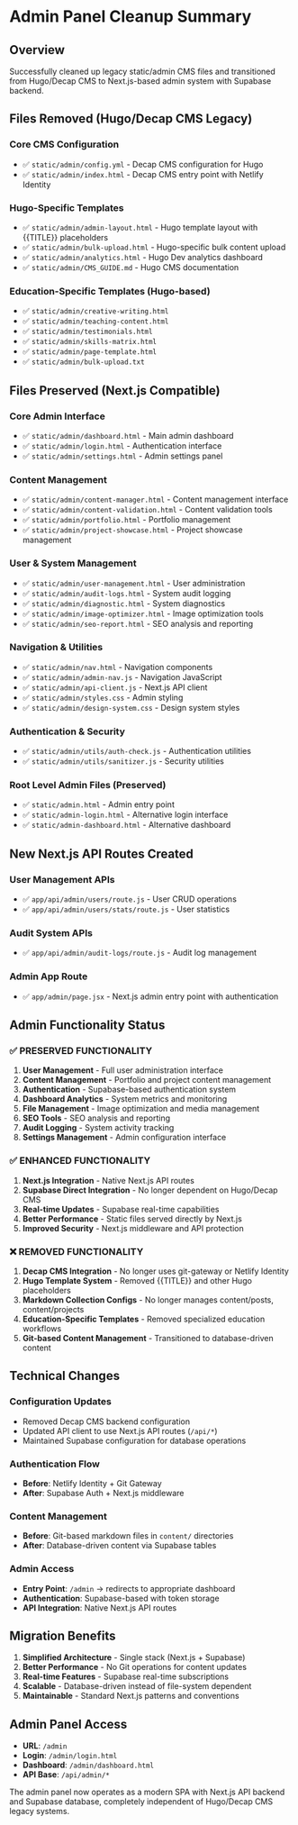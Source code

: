 # Admin Panel Cleanup Summary

## Overview
Successfully cleaned up legacy static/admin CMS files and transitioned from Hugo/Decap CMS to Next.js-based admin system with Supabase backend.

## Files Removed (Hugo/Decap CMS Legacy)

### Core CMS Configuration
- ✅ `static/admin/config.yml` - Decap CMS configuration for Hugo
- ✅ `static/admin/index.html` - Decap CMS entry point with Netlify Identity

### Hugo-Specific Templates
- ✅ `static/admin/admin-layout.html` - Hugo template layout with {{TITLE}} placeholders
- ✅ `static/admin/bulk-upload.html` - Hugo-specific bulk content upload
- ✅ `static/admin/analytics.html` - Hugo Dev analytics dashboard
- ✅ `static/admin/CMS_GUIDE.md` - Hugo CMS documentation

### Education-Specific Templates (Hugo-based)
- ✅ `static/admin/creative-writing.html`
- ✅ `static/admin/teaching-content.html`
- ✅ `static/admin/testimonials.html`
- ✅ `static/admin/skills-matrix.html`
- ✅ `static/admin/page-template.html`
- ✅ `static/admin/bulk-upload.txt`

## Files Preserved (Next.js Compatible)

### Core Admin Interface
- ✅ `static/admin/dashboard.html` - Main admin dashboard
- ✅ `static/admin/login.html` - Authentication interface
- ✅ `static/admin/settings.html` - Admin settings panel

### Content Management
- ✅ `static/admin/content-manager.html` - Content management interface
- ✅ `static/admin/content-validation.html` - Content validation tools
- ✅ `static/admin/portfolio.html` - Portfolio management
- ✅ `static/admin/project-showcase.html` - Project showcase management

### User & System Management
- ✅ `static/admin/user-management.html` - User administration
- ✅ `static/admin/audit-logs.html` - System audit logging
- ✅ `static/admin/diagnostic.html` - System diagnostics
- ✅ `static/admin/image-optimizer.html` - Image optimization tools
- ✅ `static/admin/seo-report.html` - SEO analysis and reporting

### Navigation & Utilities
- ✅ `static/admin/nav.html` - Navigation components
- ✅ `static/admin/admin-nav.js` - Navigation JavaScript
- ✅ `static/admin/api-client.js` - Next.js API client
- ✅ `static/admin/styles.css` - Admin styling
- ✅ `static/admin/design-system.css` - Design system styles

### Authentication & Security
- ✅ `static/admin/utils/auth-check.js` - Authentication utilities
- ✅ `static/admin/utils/sanitizer.js` - Security utilities

### Root Level Admin Files (Preserved)
- ✅ `static/admin.html` - Admin entry point
- ✅ `static/admin-login.html` - Alternative login interface
- ✅ `static/admin-dashboard.html` - Alternative dashboard

## New Next.js API Routes Created

### User Management APIs
- ✅ `app/api/admin/users/route.js` - User CRUD operations
- ✅ `app/api/admin/users/stats/route.js` - User statistics

### Audit System APIs
- ✅ `app/api/admin/audit-logs/route.js` - Audit log management

### Admin App Route
- ✅ `app/admin/page.jsx` - Next.js admin entry point with authentication

## Admin Functionality Status

### ✅ PRESERVED FUNCTIONALITY
1. **User Management** - Full user administration interface
2. **Content Management** - Portfolio and project content management
3. **Authentication** - Supabase-based authentication system
4. **Dashboard Analytics** - System metrics and monitoring
5. **File Management** - Image optimization and media management
6. **SEO Tools** - SEO analysis and reporting
7. **Audit Logging** - System activity tracking
8. **Settings Management** - Admin configuration interface

### ✅ ENHANCED FUNCTIONALITY
1. **Next.js Integration** - Native Next.js API routes
2. **Supabase Direct Integration** - No longer dependent on Hugo/Decap CMS
3. **Real-time Updates** - Supabase real-time capabilities
4. **Better Performance** - Static files served directly by Next.js
5. **Improved Security** - Next.js middleware and API protection

### ❌ REMOVED FUNCTIONALITY
1. **Decap CMS Integration** - No longer uses git-gateway or Netlify Identity
2. **Hugo Template System** - Removed {{TITLE}} and other Hugo placeholders
3. **Markdown Collection Configs** - No longer manages content/posts, content/projects
4. **Education-Specific Templates** - Removed specialized education workflows
5. **Git-based Content Management** - Transitioned to database-driven content

## Technical Changes

### Configuration Updates
- Removed Decap CMS backend configuration
- Updated API client to use Next.js API routes (`/api/*`)
- Maintained Supabase configuration for database operations

### Authentication Flow
- **Before**: Netlify Identity + Git Gateway
- **After**: Supabase Auth + Next.js middleware

### Content Management
- **Before**: Git-based markdown files in `content/` directories
- **After**: Database-driven content via Supabase tables

### Admin Access
- **Entry Point**: `/admin` → redirects to appropriate dashboard
- **Authentication**: Supabase-based with token storage
- **API Integration**: Native Next.js API routes

## Migration Benefits

1. **Simplified Architecture** - Single stack (Next.js + Supabase)
2. **Better Performance** - No Git operations for content updates
3. **Real-time Features** - Supabase real-time subscriptions
4. **Scalable** - Database-driven instead of file-system dependent
5. **Maintainable** - Standard Next.js patterns and conventions

## Admin Panel Access

- **URL**: `/admin`
- **Login**: `/admin/login.html`
- **Dashboard**: `/admin/dashboard.html`
- **API Base**: `/api/admin/*`

The admin panel now operates as a modern SPA with Next.js API backend and Supabase database, completely independent of Hugo/Decap CMS legacy systems.